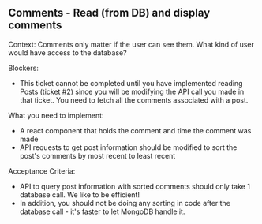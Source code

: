 ## Comments - Read (from DB) and display comments

Context: Comments only matter if the user can see them. What kind of user would have access to the database?

Blockers:

- This ticket cannot be completed until you have implemented reading Posts (ticket #2) since you will be modifying the API call you made in that ticket. You need to fetch all the comments associated with a post.

What you need to implement:

- A react component that holds the comment and time the comment was made
- API requests to get post information should be modified to sort the post's comments by most recent to least recent

Acceptance Criteria:

- API to query post information with sorted comments should only take 1 database call. We like to be efficient!
- In addition, you should not be doing any sorting in code after the database call - it's faster to let MongoDB handle it.
